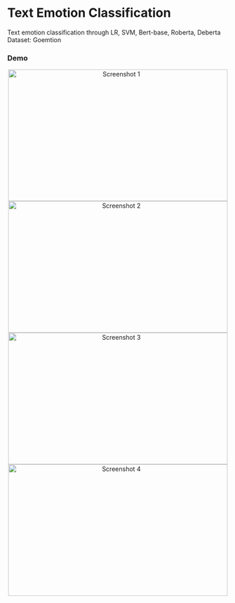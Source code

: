 # Text Emotion Classification

Text emotion classification through LR, SVM, Bert-base, Roberta, Deberta
Dataset: Goemtion

### Demo
<p align="center">
  <img src="images/Screenshot_2025-07-02_222907.png" alt="Screenshot 1" width="500" height="300">
  <img src="images/Screenshot_2025-07-02_222917.png" alt="Screenshot 2" width="500" height="300">
  <img src="images/Screenshot_2025-07-02_222818.png" alt="Screenshot 3" width="500" height="300">
  <img src="images/Screenshot_2025-07-02_222849.png" alt="Screenshot 4" width="500" height="300">
</p>
